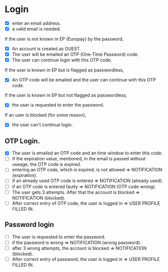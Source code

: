# Login

- [x] enter an email address.
- [x] a valid email is needed.

If the user is not known in EP (Europay) by the password,

- [x] An account is created as GUEST.
- [x] The user will be emailed an OTP (One-Time Password) code.
- [x] The user can continue login with this OTP code.

If the user is known in EP but is flagged as passwordless,

- [x] An OTP code will be emailed and the user can continue with this OTP code.

If the user is known in EP but not flagged as passwordless,

- [x] the user is requested to enter the password.

If an user is blocked (for some reason),

- [x] the user can't continue login.

## OTP Login.

- [x] The user is emailed an OTP code and an time window to enter this code.
- [ ] If the expiration value, mentioned, in the email is passed without useage, the OTP code is expired.
- [ ] entering an OTP code, which is expired, is not allowed => NOTIFICATION (expiration).
- [ ] if an already used OTP code is entered => NOTIFICATION (already used).
- [ ] if an OTP code is entered faulty => NOTIFICATION (OTP code wrong).
- [ ] The user gets 3 attempts. After that the account is blocked => NOTIFICATION (blocked).
- [ ] After correct entry of OTP code, the user is logged in => USER PROFILE FILLED IN.

## Password login

- [ ] The user is requested to enter the password.
- [ ] if the password is wrong => NOTIFICATION (wrong password).
- [ ] after 3 wrong attempts, the account is blocked => NOTIFICATION (blocked).
- [ ] After correct entry of password, the user is logged in => USER PROFILE FILLED IN.
